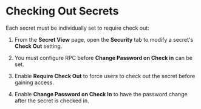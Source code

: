 [title]: # (Checking Out Secrets)
[tags]: # (Check Out)
[priority]: # (1000)

# Checking Out Secrets

Each secret must be individually set to require check out:

1. From the **Secret View** page, open the **Security** tab to modify a secret's **Check Out** setting.

1. You must configure RPC before **Change Password on Check in** can be set.

1. Enable **Require Check Out** to force users to check out the secret before gaining access.

1. Enable **Change Password on Check In** to have the password change after the secret is checked in.
